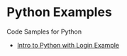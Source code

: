 # Python Examples
Code Samples for Python

* [Intro to Python with Login Example](https://github.com/EN10/Python/tree/master/Login)
